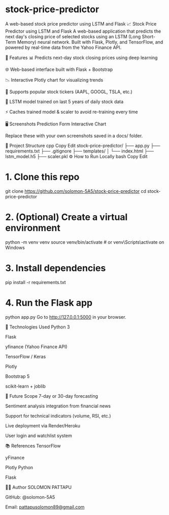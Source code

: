 # stock-price-predictor
A web-based stock price predictor using LSTM and Flask
📈 Stock Price Predictor using LSTM and Flask
A web-based application that predicts the next day's closing price of selected stocks using an LSTM (Long Short-Term Memory) neural network. Built with Flask, Plotly, and TensorFlow, and powered by real-time data from the Yahoo Finance API.

🚀 Features
📊 Predicts next-day stock closing prices using deep learning

🌐 Web-based interface built with Flask + Bootstrap

📉 Interactive Plotly chart for visualizing trends

🏦 Supports popular stock tickers (AAPL, GOOGL, TSLA, etc.)

🧠 LSTM model trained on last 5 years of daily stock data

⚡ Caches trained model & scaler to avoid re-training every time

🖥️ Screenshots
Prediction Form	Interactive Chart

Replace these with your own screenshots saved in a docs/ folder.

📂 Project Structure
cpp
Copy
Edit
stock-price-predictor/
├── app.py
├── requirements.txt
├── .gitignore
├── templates/
│   └── index.html
├── lstm_model.h5
├── scaler.pkl
⚙️ How to Run Locally
bash
Copy
Edit
# 1. Clone this repo
git clone https://github.com/solomon-5A5/stock-price-predictor
cd stock-price-predictor

# 2. (Optional) Create a virtual environment
python -m venv venv
source venv/bin/activate  # or venv\\Scripts\\activate on Windows

# 3. Install dependencies
pip install -r requirements.txt

# 4. Run the Flask app
python app.py
Go to http://127.0.0.1:5000 in your browser.

🧠 Technologies Used
Python 3

Flask

yfinance (Yahoo Finance API)

TensorFlow / Keras

Plotly

Bootstrap 5

scikit-learn + joblib

🔮 Future Scope
7-day or 30-day forecasting

Sentiment analysis integration from financial news

Support for technical indicators (volume, RSI, etc.)

Live deployment via Render/Heroku

User login and watchlist system

📚 References
TensorFlow

yFinance

Plotly Python

Flask

🧑‍💻 Author
SOLOMON PATTAPU

GitHub: @solomon-5A5

Email: pattapusolomon89@gmail.com







